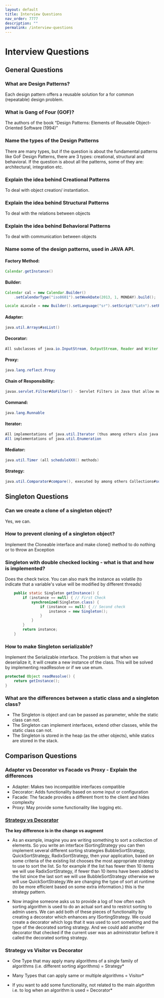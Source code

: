 ```yaml
---
layout: default
title: Interview Questions
nav_order: 7777
description: ""
permalink: /interview-questions
---
```


# Interview Questions

## General Questions
 
### What are Design Patterns?
Each design pattern offers a reusable solution for a for common (repeatable) design problem.

### What is Gang of Four (GOF)?
The authors of the book “Design Patterns: Elements of Reusable Object-Oriented Software (1994)”

### Name the types of the Design Patterns
There are many types, but if the question is about the fundamental patterns like GoF Design Patterns, there
are 3 types: creational, structural and behavioral. If the question is about all the patterns, some of they are:
architectural, integration etc.

### Explain the idea behind Creational Patterns
To deal with object creation/ instantiation.

### Explain the idea behind Structural Patterns
To deal with the relations between objects

### Explain the idea behind Behavioral Patterns
To deal with communication between objects

### Name some of the design patterns, used in JAVA API.
#### Factory Method: 
```java 
Calendar.getInstance()
```
#### Builder: 
```java
Calendar cal = new Calendar.Builder()
    .setCalendarType("iso8601").setWeekDate(2013, 1, MONDAY).build();
```
```java
Locale aLocale = new Builder().setLanguage("sr").setScript("Latn").setRegion("RS").build(); (since java 7)
```
#### Adapter:
```java
java.util.Arrays#asList()
```
#### Decorator:
```java
All subclasses of java.io.InputStream, OutputStream, Reader and Writer have a constructor taking an instance of same type.
```
#### Proxy:
```java
java.lang.reflect.Proxy
```
#### Chain of Responsibility:
```java
javax.servlet.Filter#doFilter() - Servlet Filters in Java that allow multiple filters to process an HTTP request
```
#### Command:
```java
java.lang.Runnable
```
#### Iterator:
```java
All implementations of java.util.Iterator (thus among others also java.util.Scanner!).
All implementations of java.util.Enumeration
```
#### Mediator:
```java
java.util.Timer (all scheduleXXX() methods)
```
#### Strategy:
```java
java.util.Comparator#compare(), executed by among others Collections#sort()
```

## Singleton Questions
### Can we create a clone of a singleton object?
Yes, we can.

### How to prevent cloning of a singleton object?
Implement the Cloneable interface and make clone() method to do nothing or to throw an Exception

### Singleton with double checked locking - what is that and how is implemented?
Does the check twice. You can also mark the instance as volatile (to indicate that a variable's value will be modified by different threads)
```java
    public static Singleton getInstance() {
        if (instance == null) { // First Check
            synchronized(Singleton.class) {
                if (instance == null) { // Second check
                    instance = new Singleton();
                }
            }
        }
        return instance;
    }
```

### How to make Singleton serializable?
Implement the Serializable interface. The problem is that when we deserialize it, it will create a new instance of the class.
This will be solved by implementing readResolve or if we use enum.
```java
protected Object readResolve() {
    return getInstance();
}
```

### What are the differences between a static class and a singleton class?
* The Singleton is object and can be passed as parameter, while the static class can not.
* The Singleton can implement interfaces, extend other classes, while the static class can not.
* The Singleton is stored in the heap (as the other objects), while statics are stored in the stack.

## Comparison Questions
### Adapter vs Decorator vs Facade vs Proxy - Explain the differences
* Adapter: Makes two incompatible interfaces compatible
* Decorator: Adds functionality based on some input or configuration
* Facade: The facade provides a different front to the client and hides complexity 
* Proxy: May provide some functionality like logging etc.

### [Strategy vs Decorator](https://stackoverflow.com/questions/26422884/strategy-pattern-v-s-decorator-pattern)

**The key difference is in the change vs augment**

* As an example, imagine you are writing something to sort a collection of elements. So you write an interface 
ISortingStrategy you can then implement several different sorting strategies BubbleSortStrategy, QuickSortStrategy, 
RadixSortStrategy, then your application, based on some criteria of the existing list chooses the most appropriate 
strategy to use to sort the list. So for example if the list has fewer then 10 items we will use RadixSortStrategy, 
if fewer than 10 items have been added to the list since the last sort we will use BubbleSortStrategy otherwise we 
will use QuickSortStrategy.We are changing the type of sort at runtime (to be more efficient based on some extra information.) 
this is the strategy pattern.

* Now imagine someone asks us to provide a log of how often each sorting algorithm is used to do an actual sort and 
to restrict sorting to admin users. We can add both of these pieces of functionality by creating a decorator which 
enhances any ISortingStrategy. We could create a decorator which logs that it was used to sort something and the type 
of the decorated sorting strategy. And we could add another decorator that checked if the current user was 
an administrator before it called the decorated sorting strategy.

### Strategy vs Visitor vs Decorator
* One Type that may apply many algorithms of a single family of algorithms (i.e. different sorting algorithms) = Strategy*

* Many Types that can apply same or multiple algorithms = Visitor*

* If you want to add some functionality, not related to the main algorithm i.e. to log when an algorithm is used = Decorator*






